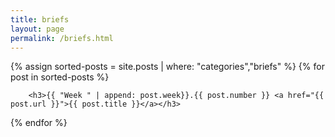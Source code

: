 ```yaml
---
title: briefs
layout: page
permalink: /briefs.html
---
```


<div class="posts">
    {% assign sorted-posts = site.posts | where: "categories","briefs" %}
    {% for post in sorted-posts %}

        <h3>{{ "Week " | append: post.week}}.{{ post.number }} <a href="{{ post.url }}">{{ post.title }}</a></h3>

{% endfor %}
</div>

